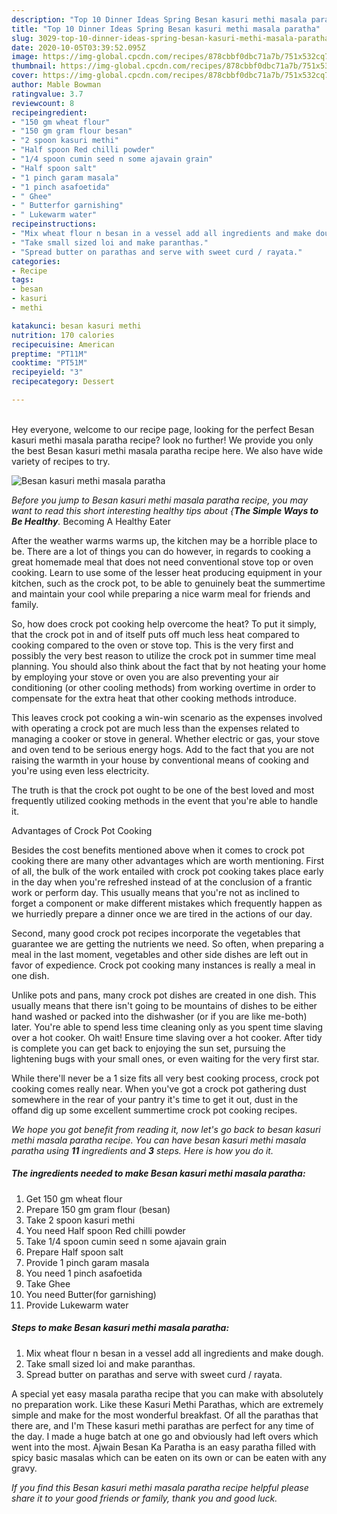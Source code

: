```yaml
---
description: "Top 10 Dinner Ideas Spring Besan kasuri methi masala paratha"
title: "Top 10 Dinner Ideas Spring Besan kasuri methi masala paratha"
slug: 3029-top-10-dinner-ideas-spring-besan-kasuri-methi-masala-paratha
date: 2020-10-05T03:39:52.095Z
image: https://img-global.cpcdn.com/recipes/878cbbf0dbc71a7b/751x532cq70/besan-kasuri-methi-masala-paratha-recipe-main-photo.jpg
thumbnail: https://img-global.cpcdn.com/recipes/878cbbf0dbc71a7b/751x532cq70/besan-kasuri-methi-masala-paratha-recipe-main-photo.jpg
cover: https://img-global.cpcdn.com/recipes/878cbbf0dbc71a7b/751x532cq70/besan-kasuri-methi-masala-paratha-recipe-main-photo.jpg
author: Mable Bowman
ratingvalue: 3.7
reviewcount: 8
recipeingredient:
- "150 gm wheat flour"
- "150 gm gram flour besan"
- "2 spoon kasuri methi"
- "Half spoon Red chilli powder"
- "1/4 spoon cumin seed n some ajavain grain"
- "Half spoon salt"
- "1 pinch garam masala"
- "1 pinch asafoetida"
- " Ghee"
- " Butterfor garnishing"
- " Lukewarm water"
recipeinstructions:
- "Mix wheat flour n besan in a vessel add all ingredients and make dough."
- "Take small sized loi and make paranthas."
- "Spread butter on parathas and serve with sweet curd / rayata."
categories:
- Recipe
tags:
- besan
- kasuri
- methi

katakunci: besan kasuri methi 
nutrition: 170 calories
recipecuisine: American
preptime: "PT11M"
cooktime: "PT51M"
recipeyield: "3"
recipecategory: Dessert

---
```

<br>
Hey everyone, welcome to our recipe page, looking for the perfect Besan kasuri methi masala paratha recipe? look no further! We provide you only the best Besan kasuri methi masala paratha recipe here. We also have wide variety of recipes to try.
<br>


![Besan kasuri methi masala paratha](https://img-global.cpcdn.com/recipes/878cbbf0dbc71a7b/751x532cq70/besan-kasuri-methi-masala-paratha-recipe-main-photo.jpg)

<i>Before you jump to Besan kasuri methi masala paratha recipe, you may want to read this short interesting healthy tips about {<strong>The Simple Ways to Be Healthy</strong>.</i>
Becoming A Healthy Eater


After the weather warms warms up, the kitchen may be a horrible place to be. There are a lot of things you can do however, in regards to cooking a great homemade meal that does not need conventional stove top or oven cooking. Learn to use some of the lesser heat producing equipment in your kitchen, such as the crock pot, to be able to genuinely beat the summertime and maintain your cool while preparing a nice warm meal for friends and family.

So, how does crock pot cooking help overcome the heat? To put it simply, that the crock pot in and of itself puts off much less heat compared to cooking compared to the oven or stove top. This is the very first and possibly the very best reason to utilize the crock pot in summer time meal planning. You should also think about the fact that by not heating your home by employing your stove or oven you are also preventing your air conditioning (or other cooling methods) from working overtime in order to compensate for the extra heat that other cooking methods introduce.

This leaves crock pot cooking a win-win scenario as the expenses involved with operating a crock pot are much less than the expenses related to managing a cooker or stove in general. Whether electric or gas, your stove and oven tend to be serious energy hogs. Add to the fact that you are not raising the warmth in your house by conventional means of cooking and you're using even less electricity.

 The truth is that the crock pot ought to be one of the best loved and most frequently utilized cooking methods in the event that you're able to handle it.  

Advantages of Crock Pot Cooking

Besides the cost benefits mentioned above when it comes to crock pot cooking there are many other advantages which are worth mentioning. First of all, the bulk of the work entailed with crock pot cooking takes place early in the day when you're refreshed instead of at the conclusion of a frantic work or perform day. This usually means that you're not as inclined to forget a component or make different mistakes which frequently happen as we hurriedly prepare a dinner once we are tired in the actions of our day.

Second, many good crock pot recipes incorporate the vegetables that guarantee we are getting the nutrients we need. So often, when preparing a meal in the last moment, vegetables and other side dishes are left out in favor of expedience. Crock pot cooking many instances is really a meal in one dish.

 Unlike pots and pans, many crock pot dishes are created in one dish. This usually means that there isn't going to be mountains of dishes to be either hand washed or packed into the dishwasher (or if you are like me-both) later. You're able to spend less time cleaning only as you spent time slaving over a hot cooker. Oh wait! Ensure time slaving over a hot cooker. After tidy is complete you can get back to enjoying the sun set, pursuing the lightening bugs with your small ones, or even waiting for the very first star.

While there'll never be a 1 size fits all very best cooking process, crock pot cooking comes really near. When you've got a crock pot gathering dust somewhere in the rear of your pantry it's time to get it out, dust in the offand dig up some excellent summertime crock pot cooking recipes.


<i>We hope you got benefit from reading it, now let's go back to besan kasuri methi masala paratha recipe. You can have besan kasuri methi masala paratha using <strong>11</strong> ingredients and <strong>3</strong> steps. Here is how you do it.
</i>

##### The ingredients needed to make Besan kasuri methi masala paratha:

1. Get 150 gm wheat flour
1. Prepare 150 gm gram flour (besan)
1. Take 2 spoon kasuri methi
1. You need Half spoon Red chilli powder
1. Take 1/4 spoon cumin seed n some ajavain grain
1. Prepare Half spoon salt
1. Provide 1 pinch garam masala
1. You need 1 pinch asafoetida
1. Take  Ghee
1. You need  Butter(for garnishing)
1. Provide  Lukewarm water


##### Steps to make Besan kasuri methi masala paratha:

1. Mix wheat flour n besan in a vessel add all ingredients and make dough.
1. Take small sized loi and make paranthas.
1. Spread butter on parathas and serve with sweet curd / rayata.


A special yet easy masala paratha recipe that you can make with absolutely no preparation work. Like these Kasuri Methi Parathas, which are extremely simple and make for the most wonderful breakfast. Of all the parathas that there are, and I&#39;m These kasuri methi parathas are perfect for any time of the day. I made a huge batch at one go and obviously had left overs which went into the most. Ajwain Besan Ka Paratha is an easy paratha filled with spicy basic masalas which can be eaten on its own or can be eaten with any gravy. 

<i>If you find this Besan kasuri methi masala paratha recipe helpful please share it to your good friends or family, thank you and good luck.</i>
